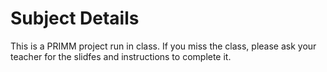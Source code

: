 # Subject Details

This is a PRIMM project run in class. If you miss the class, please ask your teacher for the slidfes and instructions to complete it.